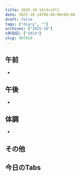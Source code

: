 ```yaml
---
title: 2025-10-14[draft]
date: 2025-10-14T00:00:00+09:00
draft: false
tags: ["diary", ""]
archives: ["2025-10"]
n年日記: ["1014"]
slug: 907910
---
```

## 午前
- 
## 午後
- 
## 体調
- 
## その他
## 今日のTabs